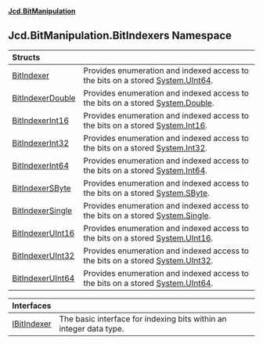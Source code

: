#### [Jcd.BitManipulation](index.md 'index')

## Jcd.BitManipulation.BitIndexers Namespace

| Structs                                                                                                                    |                                                                                                                                                             |
|:---------------------------------------------------------------------------------------------------------------------------|:------------------------------------------------------------------------------------------------------------------------------------------------------------|
| [BitIndexer](Jcd.BitManipulation.BitIndexers.BitIndexer.md 'Jcd.BitManipulation.BitIndexers.BitIndexer')                   | Provides enumeration and indexed access to the bits on a stored [System.UInt64](https://docs.microsoft.com/en-us/dotnet/api/System.UInt64 'System.UInt64'). |
| [BitIndexerDouble](Jcd.BitManipulation.BitIndexers.BitIndexerDouble.md 'Jcd.BitManipulation.BitIndexers.BitIndexerDouble') | Provides enumeration and indexed access to the bits on a stored [System.Double](https://docs.microsoft.com/en-us/dotnet/api/System.Double 'System.Double'). |
| [BitIndexerInt16](Jcd.BitManipulation.BitIndexers.BitIndexerInt16.md 'Jcd.BitManipulation.BitIndexers.BitIndexerInt16')    | Provides enumeration and indexed access to the bits on a stored [System.Int16](https://docs.microsoft.com/en-us/dotnet/api/System.Int16 'System.Int16').    |
| [BitIndexerInt32](Jcd.BitManipulation.BitIndexers.BitIndexerInt32.md 'Jcd.BitManipulation.BitIndexers.BitIndexerInt32')    | Provides enumeration and indexed access to the bits on a stored [System.Int32](https://docs.microsoft.com/en-us/dotnet/api/System.Int32 'System.Int32').    |
| [BitIndexerInt64](Jcd.BitManipulation.BitIndexers.BitIndexerInt64.md 'Jcd.BitManipulation.BitIndexers.BitIndexerInt64')    | Provides enumeration and indexed access to the bits on a stored [System.Int64](https://docs.microsoft.com/en-us/dotnet/api/System.Int64 'System.Int64').    |
| [BitIndexerSByte](Jcd.BitManipulation.BitIndexers.BitIndexerSByte.md 'Jcd.BitManipulation.BitIndexers.BitIndexerSByte')    | Provides enumeration and indexed access to the bits on a stored [System.SByte](https://docs.microsoft.com/en-us/dotnet/api/System.SByte 'System.SByte').    |
| [BitIndexerSingle](Jcd.BitManipulation.BitIndexers.BitIndexerSingle.md 'Jcd.BitManipulation.BitIndexers.BitIndexerSingle') | Provides enumeration and indexed access to the bits on a stored [System.Single](https://docs.microsoft.com/en-us/dotnet/api/System.Single 'System.Single'). |
| [BitIndexerUInt16](Jcd.BitManipulation.BitIndexers.BitIndexerUInt16.md 'Jcd.BitManipulation.BitIndexers.BitIndexerUInt16') | Provides enumeration and indexed access to the bits on a stored [System.UInt16](https://docs.microsoft.com/en-us/dotnet/api/System.UInt16 'System.UInt16'). |
| [BitIndexerUInt32](Jcd.BitManipulation.BitIndexers.BitIndexerUInt32.md 'Jcd.BitManipulation.BitIndexers.BitIndexerUInt32') | Provides enumeration and indexed access to the bits on a stored [System.UInt32](https://docs.microsoft.com/en-us/dotnet/api/System.UInt32 'System.UInt32'). |
| [BitIndexerUInt64](Jcd.BitManipulation.BitIndexers.BitIndexerUInt64.md 'Jcd.BitManipulation.BitIndexers.BitIndexerUInt64') | Provides enumeration and indexed access to the bits on a stored [System.UInt64](https://docs.microsoft.com/en-us/dotnet/api/System.UInt64 'System.UInt64'). |

| Interfaces | |
| :--- | :--- |
| [IBitIndexer](Jcd.BitManipulation.BitIndexers.IBitIndexer.md 'Jcd.BitManipulation.BitIndexers.IBitIndexer') | The basic interface for indexing bits within an integer data type. |
